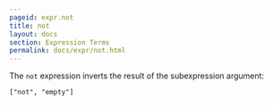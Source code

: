 ```yaml
---
pageid: expr.not
title: not
layout: docs
section: Expression Terms
permalink: docs/expr/not.html
---
```


The `not` expression inverts the result of the subexpression argument:

    ["not", "empty"]
